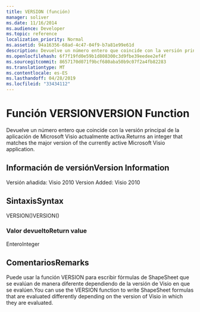 ```yaml
---
title: VERSION (función)
manager: soliver
ms.date: 11/16/2014
ms.audience: Developer
ms.topic: reference
localization_priority: Normal
ms.assetid: 94a16356-68ad-4c47-04f9-b7a81e99e61d
description: Devuelve un número entero que coincide con la versión principal de la aplicación de Microsoft Visio actualmente activa.
ms.openlocfilehash: 6f7f19fd0e59b1d808300c3d9fbe39eedee2ef4f
ms.sourcegitcommit: 8657170d071f9bcf680aba50b9c07f2a4fb82283
ms.translationtype: MT
ms.contentlocale: es-ES
ms.lasthandoff: 04/28/2019
ms.locfileid: "33434112"
---
```

# <a name="version-function"></a><span data-ttu-id="d5839-103">Función VERSION</span><span class="sxs-lookup"><span data-stu-id="d5839-103">VERSION Function</span></span>

<span data-ttu-id="d5839-104">Devuelve un número entero que coincide con la versión principal de la aplicación de Microsoft Visio actualmente activa.</span><span class="sxs-lookup"><span data-stu-id="d5839-104">Returns an integer that matches the major version of the currently active Microsoft Visio application.</span></span>
  
## <a name="version-information"></a><span data-ttu-id="d5839-105">Información de versión</span><span class="sxs-lookup"><span data-stu-id="d5839-105">Version Information</span></span>

<span data-ttu-id="d5839-106">Versión añadida: Visio 2010
</span><span class="sxs-lookup"><span data-stu-id="d5839-106">Version Added: Visio 2010</span></span> 
  
## <a name="syntax"></a><span data-ttu-id="d5839-107">Sintaxis</span><span class="sxs-lookup"><span data-stu-id="d5839-107">Syntax</span></span>

<span data-ttu-id="d5839-108">VERSION()</span><span class="sxs-lookup"><span data-stu-id="d5839-108">VERSION()</span></span>
  
### <a name="return-value"></a><span data-ttu-id="d5839-109">Valor devuelto</span><span class="sxs-lookup"><span data-stu-id="d5839-109">Return value</span></span>

<span data-ttu-id="d5839-110">Entero</span><span class="sxs-lookup"><span data-stu-id="d5839-110">Integer</span></span>
  
## <a name="remarks"></a><span data-ttu-id="d5839-111">Comentarios</span><span class="sxs-lookup"><span data-stu-id="d5839-111">Remarks</span></span>

<span data-ttu-id="d5839-112">Puede usar la función VERSION para escribir fórmulas de ShapeSheet que se evalúan de manera diferente dependiendo de la versión de Visio en que se evalúen.</span><span class="sxs-lookup"><span data-stu-id="d5839-112">You can use the VERSION function to write ShapeSheet formulas that are evaluated differently depending on the version of Visio in which they are evaluated.</span></span>
  


